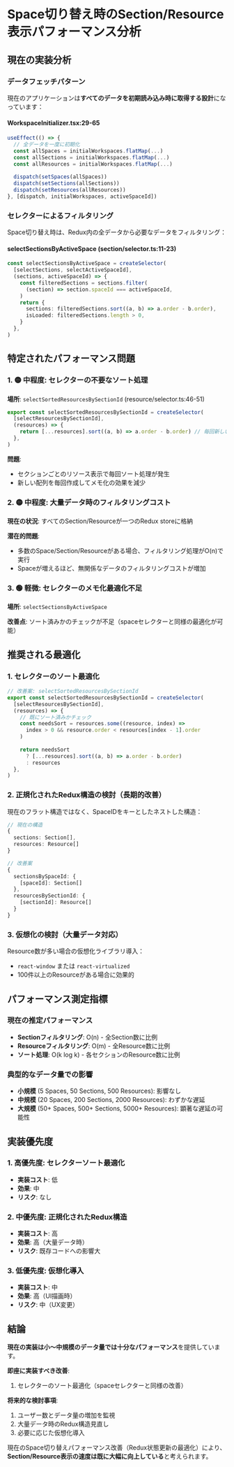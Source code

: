 # Space切り替え時のSection/Resource表示パフォーマンス分析

## 現在の実装分析

### データフェッチパターン
現在のアプリケーションは**すべてのデータを初期読み込み時に取得する設計**になっています：

#### WorkspaceInitializer.tsx:29-65
```typescript
useEffect(() => {
  // 全データを一度に初期化
  const allSpaces = initialWorkspaces.flatMap(...)
  const allSections = initialWorkspaces.flatMap(...)
  const allResources = initialWorkspaces.flatMap(...)
  
  dispatch(setSpaces(allSpaces))
  dispatch(setSections(allSections))
  dispatch(setResources(allResources))
}, [dispatch, initialWorkspaces, activeSpaceId])
```

### セレクターによるフィルタリング
Space切り替え時は、Redux内の全データから必要なデータをフィルタリング：

#### selectSectionsByActiveSpace (section/selector.ts:11-23)
```typescript
const selectSectionsByActiveSpace = createSelector(
  [selectSections, selectActiveSpaceId],
  (sections, activeSpaceId) => {
    const filteredSections = sections.filter(
      (section) => section.spaceId === activeSpaceId,
    )
    return {
      sections: filteredSections.sort((a, b) => a.order - b.order),
      isLoaded: filteredSections.length > 0,
    }
  },
)
```

## 特定されたパフォーマンス問題

### 1. 🟡 中程度: セレクターの不要なソート処理
**場所**: `selectSortedResourcesBySectionId` (resource/selector.ts:46-51)

```typescript
export const selectSortedResourcesBySectionId = createSelector(
  [selectResourcesBySectionId],
  (resources) => {
    return [...resources].sort((a, b) => a.order - b.order) // 毎回新しい配列とソート
  },
)
```

**問題**: 
- セクションごとのリソース表示で毎回ソート処理が発生
- 新しい配列を毎回作成してメモ化の効果を減少

### 2. 🟡 中程度: 大量データ時のフィルタリングコスト
**現在の状況**: すべてのSection/Resourceが一つのRedux storeに格納

**潜在的問題**:
- 多数のSpace/Section/Resourceがある場合、フィルタリング処理がO(n)で実行
- Spaceが増えるほど、無関係なデータのフィルタリングコストが増加

### 3. 🟢 軽微: セレクターのメモ化最適化不足
**場所**: `selectSectionsByActiveSpace`

**改善点**: ソート済みかのチェックが不足（spaceセレクターと同様の最適化が可能）

## 推奨される最適化

### 1. セレクターのソート最適化
```typescript
// 改善案: selectSortedResourcesBySectionId
export const selectSortedResourcesBySectionId = createSelector(
  [selectResourcesBySectionId],
  (resources) => {
    // 既にソート済みかチェック
    const needsSort = resources.some((resource, index) => 
      index > 0 && resource.order < resources[index - 1].order
    )
    
    return needsSort 
      ? [...resources].sort((a, b) => a.order - b.order)
      : resources
  },
)
```

### 2. 正規化されたRedux構造の検討（長期的改善）
現在のフラット構造ではなく、SpaceIDをキーとしたネストした構造：

```typescript
// 現在の構造
{
  sections: Section[],
  resources: Resource[]
}

// 改善案
{
  sectionsBySpaceId: {
    [spaceId]: Section[]
  },
  resourcesBySectionId: {
    [sectionId]: Resource[]
  }
}
```

### 3. 仮想化の検討（大量データ対応）
Resource数が多い場合の仮想化ライブラリ導入：
- `react-window` または `react-virtualized`
- 100件以上のResourceがある場合に効果的

## パフォーマンス測定指標

### 現在の推定パフォーマンス
- **Sectionフィルタリング**: O(n) - 全Section数に比例
- **Resourceフィルタリング**: O(m) - 全Resource数に比例
- **ソート処理**: O(k log k) - 各セクションのResource数に比例

### 典型的なデータ量での影響
- **小規模** (5 Spaces, 50 Sections, 500 Resources): 影響なし
- **中規模** (20 Spaces, 200 Sections, 2000 Resources): わずかな遅延
- **大規模** (50+ Spaces, 500+ Sections, 5000+ Resources): 顕著な遅延の可能性

## 実装優先度

### 1. 高優先度: セレクターソート最適化
- **実装コスト**: 低
- **効果**: 中
- **リスク**: なし

### 2. 中優先度: 正規化されたRedux構造
- **実装コスト**: 高
- **効果**: 高（大量データ時）
- **リスク**: 既存コードへの影響大

### 3. 低優先度: 仮想化導入
- **実装コスト**: 中
- **効果**: 高（UI描画時）
- **リスク**: 中（UX変更）

## 結論

**現在の実装は小〜中規模のデータ量では十分なパフォーマンス**を提供しています。

**即座に実装すべき改善**:
1. セレクターのソート最適化（spaceセレクターと同様の改善）

**将来的な検討事項**:
1. ユーザー数とデータ量の増加を監視
2. 大量データ時のRedux構造見直し
3. 必要に応じた仮想化導入

現在のSpace切り替えパフォーマンス改善（Redux状態更新の最適化）により、**Section/Resource表示の速度は既に大幅に向上している**と考えられます。